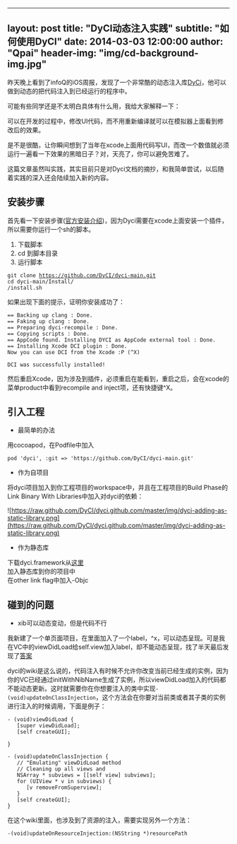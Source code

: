
---
layout:     post
title:      "DyCI动态注入实践"
subtitle:   "如何使用DyCI"
date:       2014-03-03 12:00:00
author:     "Qpai"
header-img: "img/cd-background-img.jpg"
---

昨天晚上看到了infoQ的iOS周报，发现了一个非常酷的动态注入库[DyCi](https://github.com/DyCI/dyci-main)，他可以做到动态的把代码注入到已经运行的程序中。

可能有些同学还是不太明白具体有什么用，我给大家解释一下：

可以在开发的过程中，修改UI代码，而不用重新编译就可以在模拟器上面看到修改后的效果。

是不是很酷，让你瞬间想到了当年在xcode上面用代码写UI，而改一个数值就必须运行一遍看一下效果的黑暗日子？对，天亮了，你可以避免苦难了。

这篇文章虽然叫实践，其实目前只是对Dyci文档的摘抄，和我简单尝试，以后随着实践的深入还会陆续加入新的内容。


安装步骤
--

首先看一下安装步骤([官方安装介绍](https://github.com/DyCI/dyci-main/wiki/Installation))，因为Dyci需要在xcode上面安装一个插件，所以需要你运行一个sh的脚本。

1. 下载脚本
2. cd 到脚本目录
3. 运行脚本

<code>git clone https://github.com/DyCI/dyci-main.git</code>  
<code>cd dyci-main/Install/</code>  
<code>/install.sh</code>

如果出现下面的提示，证明你安装成功了：


	== Backing up clang : Done.
	== Faking up clang : Done.
	== Preparing dyci-recompile : Done.
	== Copying scripts : Done.
	== AppCode found. Installing DYCI as AppCode external tool : Done.
	== Installing Xcode DCI plugin : Done.
	Now you can use DCI from the Xcode :P (^X)

	DCI was successfully installed!


然后重启Xcode，因为涉及到插件，必须重启在能看到，重启之后，会在xcode的菜单product中看到recompile and inject项，还有快捷键^X。

引入工程
---

* 最简单的办法

用cocoapod，在Podfile中加入

	pod 'dyci', :git => 'https://github.com/DyCI/dyci-main.git'

* 作为自项目

将dyci项目加入到你工程项目的workspace中，并且在工程项目的Build Phase的Link Binary With Libraries中加入对dyci的依赖：

![https://raw.github.com/DyCI/dyci.github.com/master/img/dyci-adding-as-static-library.png](https://raw.github.com/DyCI/dyci.github.com/master/img/dyci-adding-as-static-library.png)

* 作为静态库

下载dyci.framework从[这里](https://github.com/DyCI/dyci-main/downloads)   
加入静态库到你的项目中   
在other link flag中加入-Objc

碰到的问题
--

* xib可以动态变动，但是代码不行

我新建了一个单页面项目，在里面加入了一个label，^x，可以动态呈现。可是我在VC中的viewDidLoad给self.view加入label，却不能动态呈现，找了半天最后发现了[答案](https://github.com/DyCI/dyci-main/wiki/Update-on-Injection)

dyci的wiki是这么说的，代码注入有时候不允许你改变当前已经生成的实例，因为你的VC已经通过initWithNibName生成了实例，所以viewDidLoad加入的代码都不能动态更新。这时就需要你在你想要注入的类中实现<code>-(void)updateOnClassInjection</code>，这个方法会在你要对当前类或者其子类的实例进行注入的时候调用，下面是例子：

	- (void)viewDidLoad {
	   [super viewDidLoad];
	   [self createGUI];

	}

	- (void)updateOnClassInjection {
	   // "Emulating" viewDidLoad method  
	   // Cleaning up all views and  
	   NSArray * subviews = [[self view] subviews];
	   for (UIView * v in subviews) {
	      [v removeFromSuperview];
	   }
	   [self createGUI];
	}


在这个wiki里面，也涉及到了资源的注入，需要实现另外一个方法：

    -(void)updateOnResourceInjection:(NSString *)resourcePath


